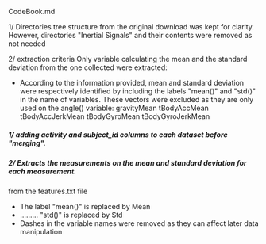 CodeBook.md

1/ Directories tree structure from the original download was kept for clarity.
However, directories "Inertial Signals" and their contents were removed as not needed 

2/ extraction criteria
Only variable calculating the mean and the standard deviation from the one collected were extracted:
-  According to the information provided, mean and standard deviation were respectively identified by including the labels "mean()" and "std()"
   in the name of variables.
   These vectors were excluded as they are only used on the angle() variable:
     gravityMean
     tBodyAccMean
     tBodyAccJerkMean
     tBodyGyroMean
     tBodyGyroJerkMean

##### 1/ adding activity and subject_id columns to each dataset before "merging".


##### 2/ Extracts the measurements on the mean and standard deviation  for each measurement.
from the features.txt file
- The label "mean()" is replaced by Mean
- ......... "std()"  is replaced by Std
- Dashes in the variable names were removed as they can affect later data manipulation
